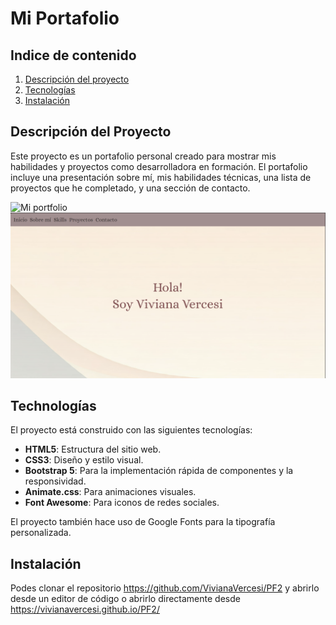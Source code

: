 # Mi Portafolio

## Indice de contenido
1. [Descripción del proyecto](#descripción-del-proyecto)
2. [Tecnologías](#tecnologías)
3. [Instalación](#instalación)


## Descripción del Proyecto
Este proyecto es un portafolio personal creado para mostrar mis habilidades y proyectos como desarrolladora en formación. El portafolio incluye una presentación sobre mí, mis habilidades técnicas, una lista de proyectos que he completado, y una sección de contacto.

![Mi portfolio](fotoWeb.png)
<img src="/assets/fotoWeb.png" alt="Imagen del sitio web" />

## Technologías
El proyecto está construido con las siguientes tecnologías:
- **HTML5**: Estructura del sitio web.
- **CSS3**: Diseño y estilo visual.
- **Bootstrap 5**: Para la implementación rápida de componentes y la responsividad.
- **Animate.css**: Para animaciones visuales.
- **Font Awesome**: Para iconos de redes sociales.
  
El proyecto también hace uso de Google Fonts para la tipografía personalizada.

## Instalación
Podes clonar el repositorio https://github.com/VivianaVercesi/PF2 y abrirlo desde un editor de código o abrirlo directamente desde https://vivianavercesi.github.io/PF2/

